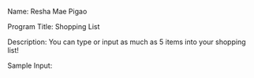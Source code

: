 Name: Resha Mae Pigao

Program Title: Shopping List 

Description: You can type or input as much as 5 items into your shopping list! 

Sample Input: 
